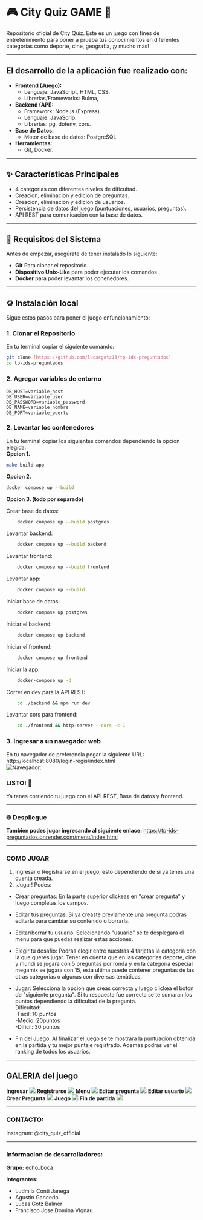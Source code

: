# 🎮 City Quiz GAME 🚀

Repositorio oficial de City Quiz. Este es un juego con fines de entretenimiento para poner a prueba tus conocimientos en diferentes categorias como deporte, cine, geografia, ¡y mucho màs! 

---

## El desarrollo de la aplicación fue realizado con:

* **Frontend (Juego):**
    * Lenguaje: JavaScript, HTML, CSS.
    * Librerías/Frameworks: Bulma,
* **Backend (API):**
    * Framework: Node.js (Express).
    * Lenguaje: JavaScrip.
    * Librerías: pg, dotenv, cors.
* **Base de Datos:**
    * Motor de base de datos: PostgreSQL
* **Herramientas:**
    * Git, Docker.

---

## ✨ Características Principales

* 4 categorias con diferentes niveles de dificultad.
* Creacion, eliminacion y edicion de preguntas.
* Creacion, eliminacion y edicion de usuarios.
* Persistencia de datos del juego (puntuaciones, usuarios, preguntas).
* API REST para comunicación con la base de datos.

---

## 🚀 Requisitos del Sistema

Antes de empezar, asegúrate de tener instalado lo siguiente:

* **Git** Para clonar el repositorio.
* **Dispositivo Unix-Like** para poder ejecutar los comandos .
* **Docker** para poder levantar los conenedores.

---

## ⚙️ Instalación local

Sigue estos pasos para poner el juego enfuncionamiento:

### 1. Clonar el Repositorio
En tu terminal copiar el siguiente comando:
```bash
git clone [https://github.com/lucasgotz13/tp-ids-preguntados]
cd tp-ids-preguntados
```
### 2. Agregar variables de entorno
```env
DB_HOST=variable_host
DB_USER=variable_user
DB_PASSWORD=variable_password
DB_NAME=variable_nombre
DB_PORT=variable_puerto
```

### 2. Levantar los contenedores
En tu terminal copiar los siguientes comandos dependiendo la opcion elegida: \
**Opcion 1.**
```bash
make build-app 
```
**Opcion 2.**
```bash
docker compose up --build
```
**Opcion 3. (todo por separado)**

Crear base de datos:
```bash
	docker compose up --build postgres
```

Levantar backend:
```bash
	docker compose up --build backend
```

Levantar frontend:
```bash
	docker compose up --build frontend
```

Levantar app:
```bash
	docker compose up --build
```

Iniciar base de datos:
```bash
	docker compose up postgres
```

Iniciar el backend:
```bash
	docker compose up backend
```

Iniciar el frontend:
```bash
	docker compose up frontend
```

Iniciar la app:
```bash
	docker-compose up -d
```

Correr en dev para la API REST:
```bash	
	cd ./backend && npm run dev
```

Levantar cors para frontend:
```bash
	cd ./frontend && http-server --cors -c-1
```

### 3. Ingresar a un navegador web
En tu navegador de preferencia pegar la siguiente URL:  
http://localhost:8080/login-regis/index.html \
![Navegador:](/img_readme/localhost8080regis.jpg)

### LISTO! 🎉
Ya tenes corriendo tu juego con el API REST, Base de datos y frontend. 

---
### 🌐 Despliegue 
**Tambien podes jugar ingresando al siguiente enlace:**
https://tp-ids-preguntados.onrender.com/menu/index.html

---

### COMO JUGAR 
1. Ingresar o Registrarse en el juego, esto dependiendo de si ya tenes una cuenta creada. 
2. ¡Jugar! Podes:
- Crear preguntas: En la parte superior clickeas en "crear pregunta" y luego completas los campos.

- Editar tus preguntas: Si ya creaste previamente una pregunta podras editarla para cambiar su contenido o borrarla.

- Editar/borrar tu usuario. Selecionando "usuario" se te desplegarà el menu para que puedas realizar estas acciones. 

- Elegir tu desafio: Podras elegir entre nuestras 4 tarjetas la categoria con la que queres jugar. Tener en cuenta que en las categorias deporte, cine y mundi se jugara con 5 preguntas por ronda y en la categoria especial megamix se jugara con 15, esta ultima puede contener preguntas de las otras categorias o algunas con diversas temàticas.

- Jugar: Selecciona la opcion que creas correcta y luego clickea el boton de "siguiente pregunta". Si tu respuesta fue correcta se te sumaran los puntos dependiendo la dificultad de la pregunta. \
Dificultad: \
-Facil: 10 puntos \
-Medio: 20puntos \
-Dificil: 30 puntos 

- Fin del Juego: Al finalizar el juego se te mostrara la puntuacion obtenida en la partida y tu mejor puntaje registrado. Ademas podras ver el ranking de todos los usuarios.

---
## GALERIA del juego
**Ingresar**
![](/img_readme/inicio_ses.jpg)
**Registrarse**
![](/img_readme/regis.jpg)
**Menu**
![](/img_readme/menu.jpg)
**Editar pregunta**
![](/img_readme/edit_preg.jpg)
**Editar usuario**
![](/img_readme/edit_user.jpg)
**Crear Pregunta**
![](/img_readme/crea_preg.jpg)
**Juego**
![](/img_readme/juego.jpg)
**Fin de partida**
![](/img_readme/fin.jpg)

---
### CONTACTO: 
Instagram: @city_quiz_official 

---

### Informacion de desarrolladores:
**Grupo:** echo_boca

**Integrantes:**
- Ludmila Conti Janega
- Agustin Gancedo
- Lucas Gotz Baliner
- Francisco Jose Domina VIgnau 

